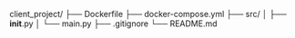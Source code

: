 client_project/
├── Dockerfile
├── docker-compose.yml
├── src/
│ ├── **init**.py
│ └── main.py
├── .gitignore
└── README.md

